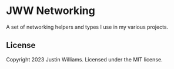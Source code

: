 # JWW Networking

A set of networking helpers and types I use in my various projects.

## License

Copyright 2023 Justin Williams. Licensed under the MIT license.
